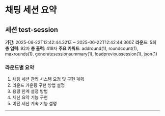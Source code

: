 # 채팅 세션 요약


## 세션 test-session

**기간**: 2025-06-22T12:42:44.321Z ~ 2025-06-22T12:42:44.360Z
**라운드**: 5회
**총 입력**: 92자
**총 출력**: 419자
**주요 키워드**: addround(1), roundcount(1), maxrounds(1), generatesessionsummary(1), loadprevioussession(1), json(1)

### 라운드별 요약
1. 채팅 세션 관리 시스템 요청 및 구현 계획
2. 라운드 카운팅 구현 방법 설명
3. 용량 한계 설정 방법
4. 세션 요약 기능 구현
5. 이전 세션 계속 기능 설명

---
